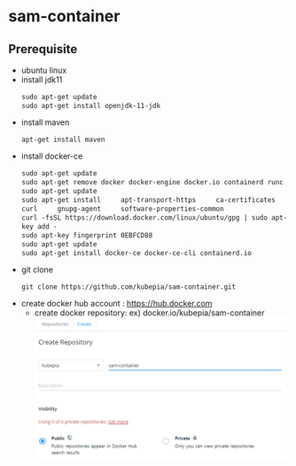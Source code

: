 # sam-container

## Prerequisite

- ubuntu linux
- install jdk11
  ``` shell
  sudo apt-get update
  sudo apt-get install openjdk-11-jdk
  ```
- install maven
  ``` shell
  apt-get install maven
  ```
- install docker-ce
  ``` shell
  sudo apt-get update
  sudo apt-get remove docker docker-engine docker.io containerd runc
  sudo apt-get update
  sudo apt-get install     apt-transport-https     ca-certificates     curl     gnupg-agent     software-properties-common
  curl -fsSL https://download.docker.com/linux/ubuntu/gpg | sudo apt-key add -
  sudo apt-key fingerprint 0EBFCD88
  sudo apt-get update
  sudo apt-get install docker-ce docker-ce-cli containerd.io
  ```
- git clone
  ``` shell
  git clone https://github.com/kubepia/sam-container.git
  ```
- create docker hub account : https://hub.docker.com
  - create docker repository: ex) docker.io/kubepia/sam-container
    ![](img/2020-08-25-21-39-19.png)

